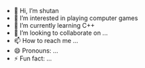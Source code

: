 - 👋 Hi, I’m shutan
- 👀 I’m interested in playing computer games
- 🌱 I’m currently learning C++
- 💞️ I’m looking to collaborate on ...
- 📫 How to reach me ...
- 😄 Pronouns: ...
- ⚡ Fun fact: ...

<!---
iamshutan/iamshutan is a ✨ special ✨ repository because its `README.md` (this file) appears on your GitHub profile.
You can click the Preview link to take a look at your changes.
--->
